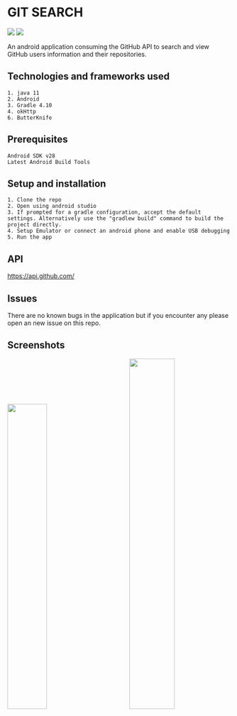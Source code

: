 # GIT SEARCH
 ![](https://img.shields.io/badge/Android-project-brightgreen.svg)
 ![](https://img.shields.io/badge/Language-Java%20-orange.svg)

 An android application consuming the GitHub API to search and view GitHub users information and their repositories. 

 ## Technologies and frameworks used
    1. java 11
    2. Android
    3. Gradle 4.10
    4. okHttp
    6. ButterKnife

## Prerequisites
    Android SDK v28
    Latest Android Build Tools

## Setup and installation
    1. Clone the repo
    2. Open using android studio
    3. If prompted for a gradle configuration, accept the default settings. Alternatively use the "gradlew build" command to build the project directly.
    4. Setup Emulator or connect an android phone and enable USB debugging
    5. Run the app


## API
https://api.github.com/

## Issues
There are no known bugs in the application but if you encounter any please open an new issue on this repo.

## Screenshots
<img src="https://user-images.githubusercontent.com/14147462/58748156-1505f080-847d-11e9-81cc-a239a4f6f919.png" width="42%" /> 
&nbsp;&nbsp;&nbsp;&nbsp; &nbsp;&nbsp;&nbsp;&nbsp; &nbsp;&nbsp;&nbsp;&nbsp; 
 <img src="https://user-images.githubusercontent.com/14147462/58748171-3666dc80-847d-11e9-9fce-21cbfc077f9b.png" width="45%" /> 